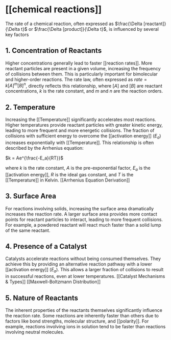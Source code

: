 
# [[chemical reactions]]

The rate of a chemical reaction, often expressed as $\frac{\Delta [reactant]}{\Delta t}$ or $\frac{\Delta [product]}{\Delta t}$, is influenced by several key factors

## 1. Concentration of Reactants

Higher concentrations generally lead to faster [[reaction rates]].  More reactant particles are present in a given volume, increasing the frequency of collisions between them.  This is particularly important for bimolecular and higher-order reactions.  The rate law, often expressed as  $rate = k[A]^m[B]^n$, directly reflects this relationship, where  $[A]$ and $[B]$ are reactant concentrations, $k$ is the rate constant, and $m$ and $n$ are the reaction orders.

## 2. Temperature

Increasing the [[Temperature]] significantly accelerates most reactions.  Higher temperatures provide reactant particles with greater kinetic energy, leading to more frequent and more energetic collisions.  The fraction of collisions with sufficient energy to overcome the [[activation energy]] ($E_a$) increases exponentially with [[Temperature]]. This relationship is often described by the Arrhenius equation:

$k = Ae^{\frac{-E_a}{RT}}$

where $k$ is the rate constant, $A$ is the pre-exponential factor, $E_a$ is the [[activation energy]], $R$ is the ideal gas constant, and $T$ is the [[Temperature]] in Kelvin.  [[Arrhenius Equation Derivation]]

## 3. Surface Area

For reactions involving solids, increasing the surface area dramatically increases the reaction rate.  A larger surface area provides more contact points for reactant particles to interact, leading to more frequent collisions.  For example, a powdered reactant will react much faster than a solid lump of the same reactant.

## 4. Presence of a Catalyst

Catalysts accelerate reactions without being consumed themselves. They achieve this by providing an alternative reaction pathway with a lower [[activation energy]] ($E_a$).  This allows a larger fraction of collisions to result in successful reactions, even at lower temperatures.  [[Catalyst Mechanisms & Types]] [[Maxwell-Boltzmann Distribution]]

## 5. Nature of Reactants

The inherent properties of the reactants themselves significantly influence the reaction rate.  Some reactions are inherently faster than others due to factors like bond strengths, molecular structure, and [[polarity]].  For example, reactions involving ions in solution tend to be faster than reactions involving neutral molecules.